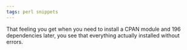 ```yaml
---
tags: perl snippets
---
```


That feeling you get when you need to install a CPAN module and 196 dependencies later, you see that everything actually installed without errors.
